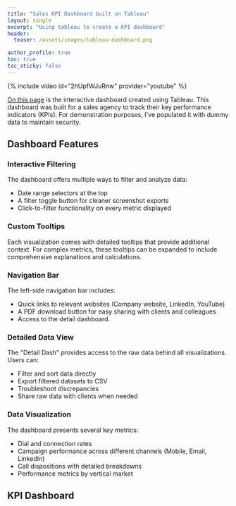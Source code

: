 ```yaml
---
title: "Sales KPI Dashboard built on Tableau"
layout: single
excerpt: "Using tableau to create a KPI dashboard"
header:
  teaser: /assets/images/tableau-dashboard.png

author_profile: true
toc: true
toc_sticky: false
---
```



{% include video id="2hUpfWJuRnw" provider="youtube" %}

[On this page](https://public.tableau.com/app/profile/wildermoth/viz/KPIDashboard_17382724142130/MainDash) is the interactive dashboard created using Tableau. This dashboard was built for a sales agency to track their key performance indicators (KPIs). For demonstration purposes, I've populated it with dummy data to maintain security.

<!-- markdownlint-disable MD034 -->

## Dashboard Features

### Interactive Filtering

The dashboard offers multiple ways to filter and analyze data:

- Date range selectors at the top
- A filter toggle button for cleaner screenshot exports
- Click-to-filter functionality on every metric displayed

### Custom Tooltips

Each visualization comes with detailed tooltips that provide additional context. For complex metrics, these tooltips can be expanded to include comprehensive explanations and calculations.

### Navigation Bar

The left-side navigation bar includes:

- Quick links to relevant websites (Company website, LinkedIn, YouTube)
- A PDF download button for easy sharing with clients and colleagues
- Access to the detail dashboard.

### Detailed Data View

The "Detail Dash" provides access to the raw data behind all visualizations. Users can:

- Filter and sort data directly
- Export filtered datasets to CSV
- Troubleshoot discrepancies
- Share raw data with clients when needed

### Data Visualization

The dashboard presents several key metrics:

- Dial and connection rates
- Campaign performance across different channels (Mobile, Email, LinkedIn)
- Call dispositions with detailed breakdowns
- Performance metrics by vertical market

## KPI Dashboard
<style>
  .tableau-container {
    max-width: 1400px; /* Maximum desktop size */
    margin: 20px auto; /* Center container */
    width: 100%;
    overflow: hidden; /* Prevent overflow */
  }

  /* Mobile-first media queries */
  @media (max-width: 768px) {
    .tableau-container {
      margin: 10px 0;
    }
  }
</style>

<div class="tableau-container">
  <!-- Keep existing Tableau embed code -->
</div>

<script type='text/javascript'>
  var divElement = document.getElementById('viz1738273781365');
  var vizElement = divElement.querySelector('object');
  
  // Set responsive dimensions
  function resizeViz() {
    var containerWidth = divElement.offsetWidth;
    var aspectRatio = 827/1400; // Original aspect ratio
    var mobileHeight = Math.min(containerWidth * aspectRatio, 800); // Limit mobile height
    
    if (containerWidth > 768) {
      vizElement.style.width = '1400px';
      vizElement.style.height = '827px';
    } else {
      vizElement.style.width = '100%';
      vizElement.style.height = mobileHeight + 'px';
    }
  }

  // Initial resize
  resizeViz();
  
  // Add resize listener with debounce
  let resizeTimeout;
  window.addEventListener('resize', function() {
    clearTimeout(resizeTimeout);
    resizeTimeout = setTimeout(resizeViz, 100);
  });

  var scriptElement = document.createElement('script');
  scriptElement.src = 'https://public.tableau.com/javascripts/api/viz_v1.js';
  vizElement.parentNode.insertBefore(scriptElement, vizElement);
</script>
